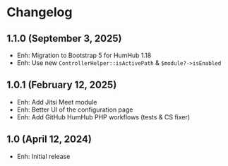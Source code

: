 Changelog
=========

1.1.0 (September 3, 2025)
--------------------
- Enh: Migration to Bootstrap 5 for HumHub 1.18
- Enh: Use new `ControllerHelper::isActivePath` & `$module?->isEnabled`

1.0.1 (February 12, 2025)
--------------------
- Enh: Add Jitsi Meet module
- Enh: Better UI of the configuration page
- Enh: Add GitHub HumHub PHP workflows (tests & CS fixer)

1.0 (April 12, 2024)
--------------------
- Enh: Initial release
